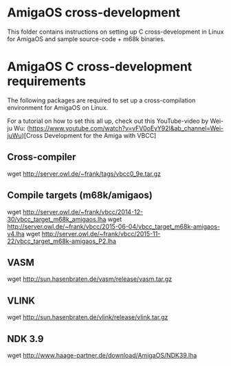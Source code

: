 # AmigaOS cross-development

This folder contains instructions on setting up C cross-development in Linux for AmigaOS and sample source-code + m68k binaries.

# AmigaOS C cross-development requirements

The following packages are required to set up a cross-compilation environment for AmigaOS on Linux.

For a tutorial on how to set this all up, check out this YouTube-video by Wei-ju Wu:
(https://www.youtube.com/watch?v=vFV0oEyY92I&ab_channel=Wei-juWu)[Cross Development for the Amiga with VBCC]

## Cross-compiler
wget http://server.owl.de/~frank/tags/vbcc0_9e.tar.gz

## Compile targets (m68k/amigaos)
wget http://server.owl.de/~frank/vbcc/2014-12-30/vbcc_target_m68k_amigaos.lha
wget http://server.owl.de/~frank/vbcc/2015-06-04/vbcc_target_m68k-amigaos-v4.lha
wget http://server.owl.de/~frank/vbcc/2015-11-22/vbcc_target_m68k-amigaos_P2.lha

## VASM
wget http://sun.hasenbraten.de/vasm/release/vasm.tar.gz

## VLINK
wget http://sun.hasenbraten.de/vlink/release/vlink.tar.gz

## NDK 3.9
wget http://www.haage-partner.de/download/AmigaOS/NDK39.lha
